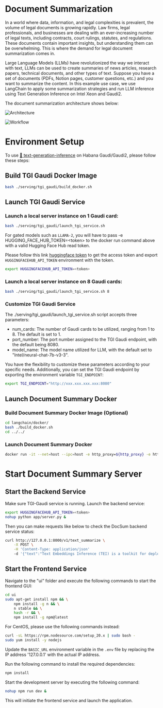 # Document Summarization

In a world where data, information, and legal complexities is prevalent, the volume of legal documents is growing rapidly. Law firms, legal professionals, and businesses are dealing with an ever-increasing number of legal texts, including contracts, court rulings, statutes, and regulations.
These documents contain important insights, but understanding them can be overwhelming. This is where the demand for legal document summarization comes in.

Large Language Models (LLMs) have revolutionized the way we interact with text, LLMs can be used to create summaries of news articles, research papers, technical documents, and other types of text. Suppose you have a set of documents (PDFs, Notion pages, customer questions, etc.) and you want to summarize the content. In this example use case, we use LangChain to apply some summarization strategies and run LLM inference using Text Generation Inference on Intel Xeon and Gaudi2.

The document summarization architecture shows below:

![Architecture](https://i.imgur.com/XT0YUhu.png)

![Workflow](https://i.imgur.com/m9Ac9wy.png)

# Environment Setup

To use [🤗 text-generation-inference](https://github.com/huggingface/text-generation-inference) on Habana Gaudi/Gaudi2, please follow these steps:

## Build TGI Gaudi Docker Image

```bash
bash ./serving/tgi_gaudi/build_docker.sh
```

## Launch TGI Gaudi Service

### Launch a local server instance on 1 Gaudi card:

```bash
bash ./serving/tgi_gaudi/launch_tgi_service.sh
```

For gated models such as `LLAMA-2`, you will have to pass -e HUGGING_FACE_HUB_TOKEN=\<token\> to the docker run command above with a valid Hugging Face Hub read token.

Please follow this link [huggingface token](https://huggingface.co/docs/hub/security-tokens) to get the access token and export `HUGGINGFACEHUB_API_TOKEN` environment with the token.

```bash
export HUGGINGFACEHUB_API_TOKEN=<token>
```

### Launch a local server instance on 8 Gaudi cards:

```bash
bash ./serving/tgi_gaudi/launch_tgi_service.sh 8
```

### Customize TGI Gaudi Service

The ./serving/tgi_gaudi/launch_tgi_service.sh script accepts three parameters:

- num_cards: The number of Gaudi cards to be utilized, ranging from 1 to 8. The default is set to 1.
- port_number: The port number assigned to the TGI Gaudi endpoint, with the default being 8080.
- model_name: The model name utilized for LLM, with the default set to "Intel/neural-chat-7b-v3-3".

You have the flexibility to customize these parameters according to your specific needs. Additionally, you can set the TGI Gaudi endpoint by exporting the environment variable `TGI_ENDPOINT`:

```bash
export TGI_ENDPOINT="http://xxx.xxx.xxx.xxx:8080"
```

## Launch Document Summary Docker

### Build Document Summary Docker Image (Optional)

```bash
cd langchain/docker/
bash ./build_docker.sh
cd ../../
```

### Launch Document Summary Docker

```bash
docker run -it --net=host --ipc=host -e http_proxy=${http_proxy} -e https_proxy=${https_proxy} -v /var/run/docker.sock:/var/run/docker.sock intel/gen-ai-examples:document-summarize bash
```

# Start Document Summary Server

## Start the Backend Service

Make sure TGI-Gaudi service is running. Launch the backend service:

```bash
export HUGGINGFACEHUB_API_TOKEN=<token>
nohup python app/server.py &
```

Then you can make requests like below to check the DocSum backend service status:
```bash
curl http://127.0.0.1:8000/v1/text_summarize \
    -X POST \
    -H 'Content-Type: application/json'
    -d '{"text":"Text Embeddings Inference (TEI) is a toolkit for deploying and serving open source text embeddings and sequence classification models. TEI enables high-performance extraction for the most popular models, including FlagEmbedding, Ember, GTE and E5."}'
```

## Start the Frontend Service

Navigate to the "ui" folder and execute the following commands to start the frontend GUI:

```bash
cd ui
sudo apt-get install npm && \
    npm install -g n && \
    n stable && \
    hash -r && \
    npm install -g npm@latest
```

For CentOS, please use the following commands instead:

```bash
curl -sL https://rpm.nodesource.com/setup_20.x | sudo bash -
sudo yum install -y nodejs
```

Update the `BASIC_URL` environment variable in the `.env` file by replacing the IP address '127.0.0.1' with the actual IP address.

Run the following command to install the required dependencies:

```bash
npm install
```

Start the development server by executing the following command:

```bash
nohup npm run dev &
```

This will initiate the frontend service and launch the application.

